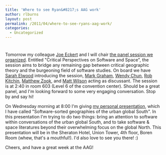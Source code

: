 ```yaml
---
title: 'Where to see Ryan&#8217;s AAG work'
author: rlburns
layout: post
permalink: /2011/04/where-to-see-ryans-aag-work/
categories:
  - Uncategorized
---
```

# 

Tomorrow my colleague [Joe Eckert][1] and I will chair [the panel session we organized][2]. Entitled "Critical Perspectives on Software and Space", the session aims to bridge any remaining gap between critical geographic theory and the burgeoning field of software studies. On board we have [Sarah Elwood][3] introducing the session, [Mark Graham][4], [Wendy Chun][5], [Rob Kitchin][6], [Matthew Zook][7], and [Matt Wilson][8] acting as discussant. The session is at 2:40 in room 603 (Level 6 of the convention center). Should be a great panel, and I'm looking forward to some very engaging conversation. Stop by and say hi!

 [1]: http://students.washington.edu/jeckert1/
 [2]: http://meridian.aag.org/callforpapers/program/SessionDetail.cfm?SessionID=12128
 [3]: http://faculty.washington.edu/selwood/
 [4]: http://www.oii.ox.ac.uk/people/?id=165
 [5]: http://www.brown.edu/Departments/MCM/people/facultypage.php?id=10109
 [6]: http://geography.nuim.ie/staff/kitchinrob
 [7]: http://www.zook.info/
 [8]: http://mwwilson.iweb.bsu.edu/

On Wednesday morning at 8:00 I'm giving [my personal presentation][9], which I have called "Software-sorted geographies of the urban global South". In this presentation I'm trying to do two things: bring an attention to software within conversations of the urban global South, and to take software & space literatures beyond their overwhelming focus on the global North. This presentation will be in the Sheraton Hotel, Union Tower, 4th floor, Boren Room (whew, that's a mouthful!). I'd also love to see you there! :\) 

[9]: http://meridian.aag.org/callforpapers/program/AbstractDetail.cfm?AbstractID=35841

Cheers, and have a great week at the AAG!
